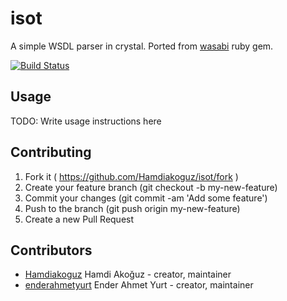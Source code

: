# isot

A simple WSDL parser in crystal. Ported from [wasabi](https://github.com/savonrb/wasabi) ruby gem.

[![Build Status](https://travis-ci.org/Hamdiakoguz/isot.svg?branch=master)](https://travis-ci.org/Hamdiakoguz/isot)

## Usage

TODO: Write usage instructions here

## Contributing

1. Fork it ( https://github.com/Hamdiakoguz/isot/fork )
2. Create your feature branch (git checkout -b my-new-feature)
3. Commit your changes (git commit -am 'Add some feature')
4. Push to the branch (git push origin my-new-feature)
5. Create a new Pull Request

## Contributors

- [Hamdiakoguz](https://github.com/Hamdiakoguz) Hamdi Akoğuz - creator, maintainer
- [enderahmetyurt](https://github.com/enderahmetyurt) Ender Ahmet Yurt - creator, maintainer
